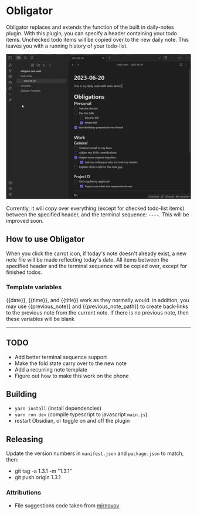 # Obligator

Obligator replaces and extends the function of the built in daily-notes plugin.
With this plugin, you can specify a header containing your todo items. Unchecked
todo items will be copied over to the new daily note. This leaves you with a
running history of your todo-list.

![](preview.gif)

Currently, it will copy over everything (except for checked todo-list items)
between the specified header, and the terminal sequence: `----`. This will
be improved soon.


## How to use Obligator

When you click the carrot icon, if today's note doesn't already exist, a new
note file will be made reflecting today's date. All items between the specified
header and the terminal sequence will be copied over, except for finished todos.

### Template variables
{{date}}, {{time}}, and {{title}} work as they normally would.
in addition, you may use {{previous_note}} and {{previous_note_path}} to create
back-links to the previous note from the current note. If there is no previous
note, then these variables will be blank

---

## TODO

* Add better terminal sequence support
* Make the fold state carry over to the new note
* Add a recurring note template
* Figure out how to make this work on the phone


## Building
* `yarn install` (install dependencies)
* `yarn run dev` (compile typescript to javascript `main.js`)
* restart Obsidian, or toggle on and off the plugin

## Releasing
Update the version numbers in `manifest.json` and `package.json` to match, then:
* git tag -a 1.3.1 -m "1.3.1"
* git push origin 1.3.1

### Attributions
* File suggestions code taken from [mirnovov](https://github.com/mirnovov/obsidian-homepage/blob/main/src/suggest.ts)
